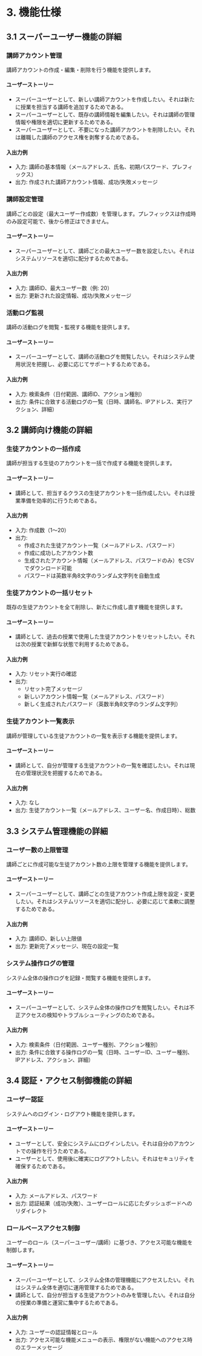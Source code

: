 # 3. 機能仕様

## 3.1 スーパーユーザー機能の詳細

### 講師アカウント管理
講師アカウントの作成・編集・削除を行う機能を提供します。

#### ユーザーストーリー
- スーパーユーザーとして、新しい講師アカウントを作成したい。それは新たに授業を担当する講師を追加するためである。
- スーパーユーザーとして、既存の講師情報を編集したい。それは講師の管理情報や権限を適切に更新するためである。
- スーパーユーザーとして、不要になった講師アカウントを削除したい。それは離職した講師のアクセス権を剥奪するためである。

#### 入出力例
- 入力: 講師の基本情報（メールアドレス、氏名、初期パスワード、プレフィックス）
- 出力: 作成された講師アカウント情報、成功/失敗メッセージ

### 講師設定管理
講師ごとの設定（最大ユーザー作成数）を管理します。プレフィックスは作成時のみ設定可能で、後から修正はできません。

#### ユーザーストーリー
- スーパーユーザーとして、講師ごとの最大ユーザー数を設定したい。それはシステムリソースを適切に配分するためである。

#### 入出力例
- 入力: 講師ID、最大ユーザー数（例: 20）
- 出力: 更新された設定情報、成功/失敗メッセージ

### 活動ログ監視
講師の活動ログを閲覧・監視する機能を提供します。

#### ユーザーストーリー
- スーパーユーザーとして、講師の活動ログを閲覧したい。それはシステム使用状況を把握し、必要に応じてサポートするためである。

#### 入出力例
- 入力: 検索条件（日付範囲、講師ID、アクション種別）
- 出力: 条件に合致する活動ログの一覧（日時、講師名、IPアドレス、実行アクション、詳細）

## 3.2 講師向け機能の詳細

### 生徒アカウントの一括作成
講師が担当する生徒のアカウントを一括で作成する機能を提供します。

#### ユーザーストーリー
- 講師として、担当するクラスの生徒アカウントを一括作成したい。それは授業準備を効率的に行うためである。

#### 入出力例
- 入力: 作成数（1〜20）
- 出力: 
  * 作成された生徒アカウント一覧（メールアドレス、パスワード）
  * 作成に成功したアカウント数
  * 生成されたアカウント情報（メールアドレス、パスワードのみ）をCSVでダウンロード可能
  * パスワードは英数半角8文字のランダム文字列を自動生成

### 生徒アカウントの一括リセット
既存の生徒アカウントを全て削除し、新たに作成し直す機能を提供します。

#### ユーザーストーリー
- 講師として、過去の授業で使用した生徒アカウントをリセットしたい。それは次の授業で新鮮な状態で利用するためである。

#### 入出力例
- 入力: リセット実行の確認
- 出力: 
  * リセット完了メッセージ
  * 新しいアカウント情報一覧（メールアドレス、パスワード）
  * 新しく生成されたパスワード（英数半角8文字のランダム文字列）

### 生徒アカウント一覧表示
講師が管理している生徒アカウントの一覧を表示する機能を提供します。

#### ユーザーストーリー
- 講師として、自分が管理する生徒アカウントの一覧を確認したい。それは現在の管理状況を把握するためである。

#### 入出力例
- 入力: なし
- 出力: 生徒アカウント一覧（メールアドレス、ユーザー名、作成日時）、総数

## 3.3 システム管理機能の詳細

### ユーザー数の上限管理
講師ごとに作成可能な生徒アカウント数の上限を管理する機能を提供します。

#### ユーザーストーリー
- スーパーユーザーとして、講師ごとの生徒アカウント作成上限を設定・変更したい。それはシステムリソースを適切に配分し、必要に応じて柔軟に調整するためである。

#### 入出力例
- 入力: 講師ID、新しい上限値
- 出力: 更新完了メッセージ、現在の設定一覧

### システム操作ログの管理
システム全体の操作ログを記録・閲覧する機能を提供します。

#### ユーザーストーリー
- スーパーユーザーとして、システム全体の操作ログを閲覧したい。それは不正アクセスの検知やトラブルシューティングのためである。

#### 入出力例
- 入力: 検索条件（日付範囲、ユーザー種別、アクション種別）
- 出力: 条件に合致する操作ログの一覧（日時、ユーザーID、ユーザー種別、IPアドレス、アクション、詳細）

## 3.4 認証・アクセス制御機能の詳細

### ユーザー認証
システムへのログイン・ログアウト機能を提供します。

#### ユーザーストーリー
- ユーザーとして、安全にシステムにログインしたい。それは自分のアカウントでの操作を行うためである。
- ユーザーとして、使用後に確実にログアウトしたい。それはセキュリティを確保するためである。

#### 入出力例
- 入力: メールアドレス、パスワード
- 出力: 認証結果（成功/失敗）、ユーザーロールに応じたダッシュボードへのリダイレクト

### ロールベースアクセス制御
ユーザーのロール（スーパーユーザー/講師）に基づき、アクセス可能な機能を制御します。

#### ユーザーストーリー
- スーパーユーザーとして、システム全体の管理機能にアクセスしたい。それはシステム全体を適切に運用管理するためである。
- 講師として、自分が担当する生徒アカウントのみを管理したい。それは自分の授業の準備と運営に集中するためである。

#### 入出力例
- 入力: ユーザーの認証情報とロール
- 出力: アクセス可能な機能メニューの表示、権限がない機能へのアクセス時のエラーメッセージ